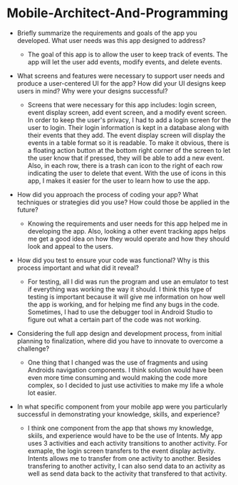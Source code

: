 # Mobile-Architect-And-Programming

- Briefly summarize the requirements and goals of the app you developed. What user needs was this app designed to address?
  - The goal of this app is to allow the user to keep track of events. The app will let the user add events, modify events, and delete events. 
  
- What screens and features were necessary to support user needs and produce a user-centered UI for the app? How did your UI designs keep users in mind? Why were your designs successful?
  - Screens that were necessary for this app includes: login screen, event display screen, add event screen, and a modify event screen. In order to keep the user's privacy, I had to add a login screen for the user to login. Their login information is kept in a database along with their events that they add. The event display screen will display the events in a table format so it is readable. To make it obvious, there is a floating action button at the bottom right corner of the screen to let the user know that if pressed, they will be able to add a new event. Also, in each row, there is a trash can icon to the right of each row indicating the user to delete that event. With the use of icons in this app, I makes it easier for the user to learn how to use the app.
  
- How did you approach the process of coding your app? What techniques or strategies did you use? How could those be applied in the future?
  - Knowing the requirements and user needs for this app helped me in developing the app. Also, looking a other event tracking apps helps me get a good idea on how they would operate and how they should look and appeal to the users.  

- How did you test to ensure your code was functional? Why is this process important and what did it reveal?
  - For testing, all I did was run the program and use an emulator to test if everything was working the way it should. I think this type of testing is important because it will give me information on how well the app is working, and for helping me find any bugs in the code. Sometimes, I had to use the debugger tool in Android Studio to figure out what a certain part of the code was not working.   


- Considering the full app design and development process, from initial planning to finalization, where did you have to innovate to overcome a challenge?
  -  One thing that I changed was the use of fragments and using Androids navigation components. I think solution would have been even more time consuming and would making the code more complex, so I decided to just use activities to make my life a whole lot easier. 

- In what specific component from your mobile app were you particularly successful in demonstrating your knowledge, skills, and experience?
  - I think one component from the app that shows my knowledge, skiils, and experience would have to be the use of Intents. My app uses 3 activities and each activity transitions to another activity. For exmaple, the login screen transfers to the event display activity. Intents allows me to transfer from one activity to another. Besides transfering to another activity, I can also send data to an activity as well as send data back to the activity that transfered to that activity.  
